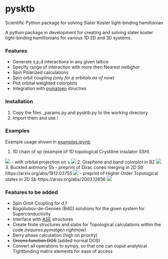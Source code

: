 # pysktb
Scientific Python package for solving Slater Koster tight-binding hamiltonian
                            

A python package in development for creating and solving slater koster tight-binding hamiltonians for various 1D 2D and 3D systems.

### Features

  - Generate s,p,d interactions in any given lattice
  - Specify range of interaction with more then Nearest neibghor
  - Spin Polarized calculations
  - Spin orbit coupling *(only for p orbitals as of now)*
  - Plot orbital weighted colorplots
  - Integration with [pymatgen](https://pymatgen.org) structres 



### Installation
 1. Copy the files _params.py and pysktb.py to the working directory
 2. Import them and use !

 
### Examples

Example usage shown in 	[examples.ipynb](./examples/examples.ipynb)
1. 1D chain of sp (example of 1D topological Crystiline insulator *SSH*)
  <img src="./examples/sp-chain.png" style="max-height: 70px; max-width: 70px;" >
  - with orbital projection on s
  <img src="./examples/sp-chain-proj.png" style="max-height: 70px; max-width: 70px;" >
2. Graphene and band colorplot in BZ
  <img src="./examples/graphene.png" style="max-height: 70px; max-width: 70px;" >
3. Buckled antimony Sb 
   - preprint of Dirac cones merging in 2D Sb https://arxiv.org/abs/1912.03755
   <img src="./examples/Sb-flat.png" style="max-height: 70px; max-width: 70px;" >
   - preprint of Higher Order Topological states in 2D Sb https://arxiv.org/abs/2003.12656
   <img src="./examples/Sb_buckled.png" style="max-height: 70px; max-width: 70px;" >
  
### Features to be added
   - Spin Orbit Coupling for d,f
   - Bogoliubov-de-Gennes (BdG) solutions for the given system for Superconductivity 
   - Interface with [ASE](https://wiki.fysik.dtu.dk/ase/) structures
   - Create finite structures and slabs for Topological calculations within the code *(requires pymatgen rightnow)*
   - Berry phase calculation (high on priority)
   - ~~Greens function DOS~~ (added normal DOS)
   - Convert all operations to sympy, so that one can ouput analytical Tightbinding matrix elements for ease of access 

